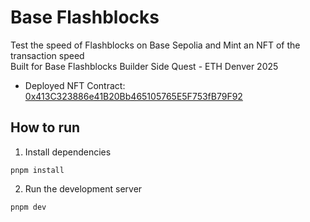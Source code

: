 # Base Flashblocks

Test the speed of Flashblocks on Base Sepolia and Mint an NFT of the transaction speed <br />
Built for Base Flashblocks Builder Side Quest - ETH Denver 2025

- Deployed NFT Contract: [0x413C323886e41B20Bb465105765E5F753fB79F92](https://sepolia.basescan.org/address/0x413C323886e41B20Bb465105765E5F753fB79F92)

## How to run

1. Install dependencies

```
pnpm install
```

2. Run the development server

```
pnpm dev
```
